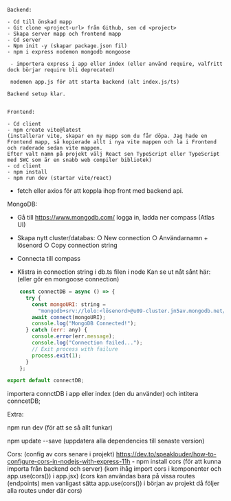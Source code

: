     
    Backend:

    - Cd till önskad mapp
    - Git clone <project-url> från Github, sen cd <project>
    - Skapa server mapp och frontend mapp
    - Cd server
    - Npm init -y (skapar package.json fil)
    - npm i express nodemon mongodb mongoose

     - importera express i app eller index (eller använd require, valfritt dock börjar require bli deprecated)

     nodemon app.js för att starta backend (alt index.js/ts)

    Backend setup klar.

    
    Frontend: 

    - Cd client
    - npm create vite@latest 
    (installerar vite, skapar en ny mapp som du får döpa. Jag hade en Frontend mapp, så kopierade allt i nya vite mappen och la i Frontend och raderade sedan vite mappen. 
    Efter valt namn på projekt välj React sen TypeScript eller TypeScript med SWC som är en snabb web compiler bibliotek)
    - cd client
    - npm install
    - npm run dev (startar vite/react)

   - fetch eller axios för att koppla ihop front med backend api.

MongoDB:

- Gå till https://www.mongodb.com/ logga in, ladda ner compass (Atlas UI)
- Skapa nytt cluster/databas:
        ○ New connection
        ○ Användarnamn + lösenord
        ○ Copy connection string 

- Connecta till compass

- Klistra in connection string i db.ts filen i node
    Kan se ut nåt sånt här: (eller gör en mongoose connection)

```js
    const connectDB = async () => {
      try {
        const mongoURI: string =
          "mongodb+srv://lolo:<lösenord>@u09-cluster.jn5av.mongodb.net/"; //ditt eget lösenord
        await connect(mongoURI);
        console.log("MongoDB Connected!");
      } catch (err: any) {
        console.error(err.message);
        console.log("Connection failed...");
        // Exit process with failure
        process.exit(1);
      }
    };

export default connectDB;
```

importera connctDB i app eller index (den du använder) och intitera conncetDB; 

Extra:

npm run dev (för att se så allt funkar)

npm update --save (uppdatera alla dependencies till senaste version)

Cors:
    (config av cors senare i projekt)
    https://dev.to/speaklouder/how-to-configure-cors-in-nodejs-with-express-11h
    - npm install cors (för att kunna importa från backend och server)
    (kom ihåg import cors i komponenter och app.use(cors()) i app.jsx)
    (cors kan användas bara på vissa routes (endpoints) men vanligast sätta app.use(cors()) i början av projekt då följer alla routes under där cors)
   
